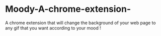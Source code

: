 # Moody-A-chrome-extension-
A chrome extension that will change the background of your web page to any gif that you want according to your mood !
